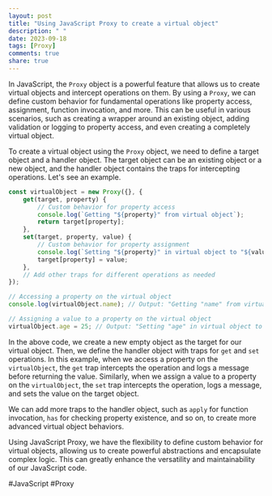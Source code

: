 ```yaml
---
layout: post
title: "Using JavaScript Proxy to create a virtual object"
description: " "
date: 2023-09-18
tags: [Proxy]
comments: true
share: true
---
```


In JavaScript, the `Proxy` object is a powerful feature that allows us to create virtual objects and intercept operations on them. By using a `Proxy`, we can define custom behavior for fundamental operations like property access, assignment, function invocation, and more. This can be useful in various scenarios, such as creating a wrapper around an existing object, adding validation or logging to property access, and even creating a completely virtual object.

To create a virtual object using the `Proxy` object, we need to define a target object and a handler object. The target object can be an existing object or a new object, and the handler object contains the traps for intercepting operations. Let's see an example.

```javascript
const virtualObject = new Proxy({}, {
    get(target, property) {
        // Custom behavior for property access
        console.log(`Getting "${property}" from virtual object`);
        return target[property];
    },
    set(target, property, value) {
        // Custom behavior for property assignment
        console.log(`Setting "${property}" in virtual object to "${value}"`);
        target[property] = value;
    },
    // Add other traps for different operations as needed
});

// Accessing a property on the virtual object
console.log(virtualObject.name); // Output: "Getting "name" from virtual object"

// Assigning a value to a property on the virtual object
virtualObject.age = 25; // Output: "Setting "age" in virtual object to "25""
```

In the above code, we create a new empty object as the target for our virtual object. Then, we define the handler object with traps for `get` and `set` operations. In this example, when we access a property on the `virtualObject`, the `get` trap intercepts the operation and logs a message before returning the value. Similarly, when we assign a value to a property on the `virtualObject`, the `set` trap intercepts the operation, logs a message, and sets the value on the target object.

We can add more traps to the handler object, such as `apply` for function invocation, `has` for checking property existence, and so on, to create more advanced virtual object behaviors.

Using JavaScript Proxy, we have the flexibility to define custom behavior for virtual objects, allowing us to create powerful abstractions and encapsulate complex logic. This can greatly enhance the versatility and maintainability of our JavaScript code.

#JavaScript #Proxy